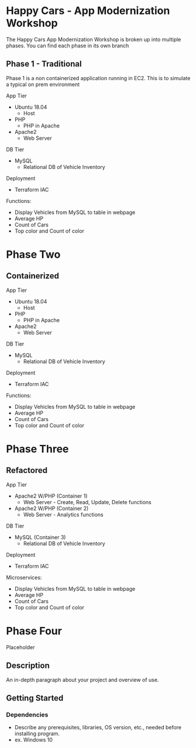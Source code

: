 
# Happy Cars - App Modernization Workshop
The Happy Cars App Modernization Workshop is broken up into multiple phases. You can find each phase in its own branch



## Phase 1 - Traditional 
Phase 1 is a non containerized application running in EC2. This is to simulate a typical on prem environment


App Tier
- Ubuntu 18.04  
    - Host  
- PHP  
    - PHP in Apache  
- Apache2
    - Web Server  

DB Tier  
- MySQL  
    - Relational DB of Vehicle Inventory 

Deployment  
 - Terraform IAC  

Functions:  
 - Display Vehicles from MySQL to table in webpage
 - Average HP
 - Count of Cars
 - Top color and Count of color

# Phase Two
## Containerized 


App Tier
- Ubuntu 18.04  
    - Host  
- PHP  
    - PHP in Apache  
- Apache2
    - Web Server  

DB Tier  
- MySQL  
    - Relational DB of Vehicle Inventory 

Deployment  
 - Terraform IAC  

Functions:  
 - Display Vehicles from MySQL to table in webpage
 - Average HP
 - Count of Cars
 - Top color and Count of color

# Phase Three
## Refactored  

App Tier  

- Apache2 W/PHP (Container 1)  
    - Web Server - Create, Read, Update, Delete functions
- Apache2 W/PHP (Container 2)  
    - Web Server - Analytics functions

DB Tier  
- MySQL (Container 3)  
    - Relational DB of Vehicle Inventory  

Deployment  
 - Terraform IAC  

Microservices:  
 - Display Vehicles from MySQL to table in webpage  
 - Average HP  
 - Count of Cars  
 - Top color and Count of color  

# Phase Four
Placeholder

## Description

An in-depth paragraph about your project and overview of use.  

## Getting Started

### Dependencies

* Describe any prerequisites, libraries, OS version, etc., needed before installing program.  
* ex. Windows 10  

